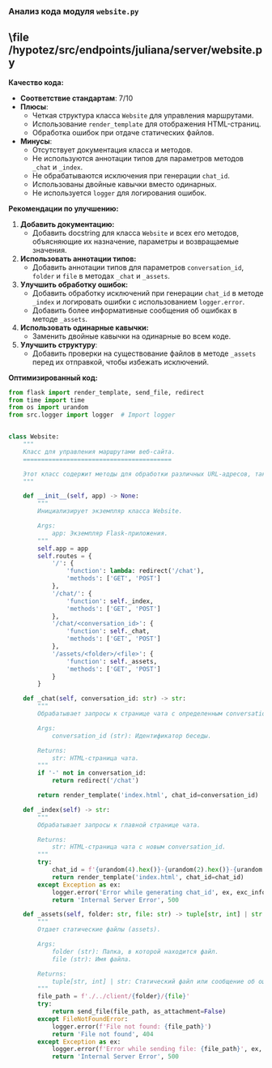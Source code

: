 ### **Анализ кода модуля `website.py`**

## \file /hypotez/src/endpoints/juliana/server/website.py

**Качество кода:**

- **Соответствие стандартам**: 7/10
- **Плюсы**:
    - Четкая структура класса `Website` для управления маршрутами.
    - Использование `render_template` для отображения HTML-страниц.
    - Обработка ошибок при отдаче статических файлов.
- **Минусы**:
    - Отсутствует документация класса и методов.
    - Не используются аннотации типов для параметров методов `_chat` и `_index`.
    - Не обрабатываются исключения при генерации `chat_id`.
    - Использованы двойные кавычки вместо одинарных.
    - Не используется `logger` для логирования ошибок.

**Рекомендации по улучшению:**

1.  **Добавить документацию:**
    - Добавить docstring для класса `Website` и всех его методов, объясняющие их назначение, параметры и возвращаемые значения.
2.  **Использовать аннотации типов:**
    - Добавить аннотации типов для параметров `conversation_id`, `folder` и `file` в методах `_chat` и `_assets`.
3.  **Улучшить обработку ошибок:**
    - Добавить обработку исключений при генерации `chat_id` в методе `_index` и логировать ошибки с использованием `logger.error`.
    - Добавить более информативные сообщения об ошибках в методе `_assets`.
4.  **Использовать одинарные кавычки:**
    - Заменить двойные кавычки на одинарные во всем коде.
5.  **Улучшить структуру**:
    - Добавить проверки на существование файлов в методе `_assets` перед их отправкой, чтобы избежать исключений.

**Оптимизированный код:**

```python
from flask import render_template, send_file, redirect
from time import time
from os import urandom
from src.logger import logger  # Import logger


class Website:
    """
    Класс для управления маршрутами веб-сайта.
    =========================================

    Этот класс содержит методы для обработки различных URL-адресов, таких как главная страница, страница чата и статические ресурсы.
    """

    def __init__(self, app) -> None:
        """
        Инициализирует экземпляр класса Website.

        Args:
            app: Экземпляр Flask-приложения.
        """
        self.app = app
        self.routes = {
            '/': {
                'function': lambda: redirect('/chat'),
                'methods': ['GET', 'POST']
            },
            '/chat/': {
                'function': self._index,
                'methods': ['GET', 'POST']
            },
            '/chat/<conversation_id>': {
                'function': self._chat,
                'methods': ['GET', 'POST']
            },
            '/assets/<folder>/<file>': {
                'function': self._assets,
                'methods': ['GET', 'POST']
            }
        }

    def _chat(self, conversation_id: str) -> str:
        """
        Обрабатывает запросы к странице чата с определенным conversation_id.

        Args:
            conversation_id (str): Идентификатор беседы.

        Returns:
            str: HTML-страница чата.
        """
        if '-' not in conversation_id:
            return redirect('/chat')

        return render_template('index.html', chat_id=conversation_id)

    def _index(self) -> str:
        """
        Обрабатывает запросы к главной странице чата.

        Returns:
            str: HTML-страница чата с новым conversation_id.
        """
        try:
            chat_id = f'{urandom(4).hex()}-{urandom(2).hex()}-{urandom(2).hex()}-{urandom(2).hex()}-{hex(int(time() * 1000))[2:]}'
            return render_template('index.html', chat_id=chat_id)
        except Exception as ex:
            logger.error('Error while generating chat_id', ex, exc_info=True)
            return 'Internal Server Error', 500

    def _assets(self, folder: str, file: str) -> tuple[str, int] | str:
        """
        Отдает статические файлы (assets).

        Args:
            folder (str): Папка, в которой находится файл.
            file (str): Имя файла.

        Returns:
            tuple[str, int] | str: Статический файл или сообщение об ошибке.
        """
        file_path = f'./../client/{folder}/{file}'
        try:
            return send_file(file_path, as_attachment=False)
        except FileNotFoundError:
            logger.error(f'File not found: {file_path}')
            return 'File not found', 404
        except Exception as ex:
            logger.error(f'Error while sending file: {file_path}', ex, exc_info=True)
            return 'Internal Server Error', 500